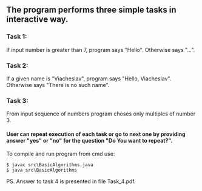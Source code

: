 ## The program performs three simple tasks in interactive way.
### Task 1:
If input number is greater than 7, program says "Hello". Otherwise says "...".
### Task 2: 
If a given name is "Viacheslav", program says "Hello, Viacheslav". Otherwise says "There is no such name".
### Task 3:
From input sequence of numbers program choses only multiples of number 3.

#### User can repeat execution of each task or go to next one by providing answer "yes" or "no" for the question "Do You want to repeat?".

To compile and run program from cmd use:

```
$ javac src\BasicAlgorithms.java
$ java src\BasicAlgorithms
```
PS. Answer to task 4 is presented in file Task_4.pdf.
